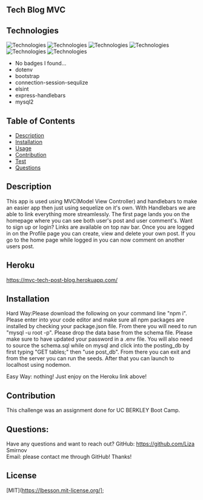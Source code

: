 ## Tech Blog MVC

## Technologies
![Technologies](https://img.shields.io/badge/-Git-F05032?logo=Git&logoColor=white)
![Technologies](https://img.shields.io/badge/-JavaScript-007396?logo=JavaScript&logoColor=white)
![Technologies](https://img.shields.io/badge/Express.js-000000?style=for-the-badge&logo=express&logoColor=white)
![Technologies](https://img.shields.io/badge/-npm-CB3837?logo=npm&logoColor=white)
![Technologies](https://img.shields.io/badge/-MySQL-4479A1?logo=MySQL&logoColor=white)
![Technologies](https://img.shields.io/badge/Sequelize-52B0E7?style=for-the-badge&logo=Sequelize&logoColor=white)
- No badges I found...
- dotenv
- bootstrap
- connection-session-sequlize
- elsint
- express-handlebars
- mysql2


## Table of Contents
* [Description](#description)
* [Installation](#installation)
* [Usage](#usage)
* [Contribution](#contribution)
* [Test](#test)
* [Questions](#questions)

## Description
This app is used using MVC(Model View Controller) and handlebars to make an easier app then just using sequelize on it's own. With Handlebars we are able to link everything more streamlessly. The first page lands you on the homepage where you can see both user's post and user comment's. Want to sign up or login? Links are available on top nav bar. Once you are logged in on the Profile page you can create, view and delete your own post. If you go to the home page while logged in you can now comment on another users post. 

## Heroku
https://mvc-tech-post-blog.herokuapp.com/

## Installation
Hard Way:Please download the following on your command line "npm i". Please enter into your code editor and make sure all npm packages are installed by checking your package.json file. From there you will need to run "mysql -u root -p". Please drop the data base from the schema file. Please make sure to have updated your password in a .env file. You will also need to source the schema.sql while on mysql and click into the posting_db by first typing "GET tables;" then "use post_db". From there you can exit and from the server you can run the seeds. After that you can launch to localhost using nodemon. 

Easy Way: nothing! Just enjoy on the Heroku link above!

## Contribution
This challenge was an assignment done for UC BERKLEY Boot Camp. 

## Questions:
Have any questions and want to reach out?
GitHub: https://github.com/Liza Smirnov  
Email: please contact me through GitHub! Thanks!

## License
[MIT](https://lbesson.mit-license.org/];
